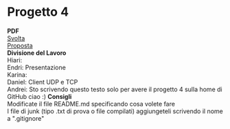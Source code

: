 # Progetto 4
<b>PDF</b><br>
<a href="http://lia.disi.unibo.it/Courses/RetiT/materiale/esercitazioni/es4/svolta4.pdf">Svolta</a><br>
<a href="http://lia.disi.unibo.it/Courses/RetiT/materiale/esercitazioni/es4/proposta4.pdf">Proposta</a>
<br>
<b>Divisione del Lavoro</b><br>
Hiari:<br>
Endri: Presentazione<br>
Karina:<br>
Daniel: Client UDP e TCP<br>
Andrei: Sto scrivendo questo testo solo per avere il progetto 4 sulla home di GitHub ciao :)
<b>Consigli</b><br>
Modificate il file README.md specificando cosa volete fare<br>
I file di junk (tipo .txt di prova o file compilati) aggiungeteli scrivendo il nome a ".gitignore"
